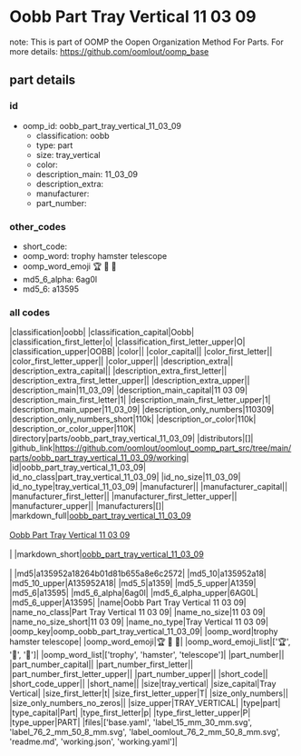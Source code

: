 # Oobb Part Tray Vertical 11 03 09  

note: This is part of OOMP the Oopen Organization Method For Parts. For more details: https://github.com/oomlout/oomp_base

##  part details





### id
* oomp_id: oobb_part_tray_vertical_11_03_09
  * classification: oobb
  * type: part
  * size: tray_vertical
  * color: 
  * description_main: 11_03_09
  * description_extra: 
  * manufacturer: 
  * part_number: 

### other_codes
* short_code: 
* oomp_word: trophy hamster telescope
* oomp_word_emoji :trophy: :hamster: :telescope:
* md5_6_alpha: 6ag0l
* md5_6: a13595

### all codes 
|classification|oobb|
|classification_capital|Oobb|
|classification_first_letter|o|
|classification_first_letter_upper|O|
|classification_upper|OOBB|
|color||
|color_capital||
|color_first_letter||
|color_first_letter_upper||
|color_upper||
|description_extra||
|description_extra_capital||
|description_extra_first_letter||
|description_extra_first_letter_upper||
|description_extra_upper||
|description_main|11_03_09|
|description_main_capital|11 03 09|
|description_main_first_letter|1|
|description_main_first_letter_upper|1|
|description_main_upper|11_03_09|
|description_only_numbers|110309|
|description_only_numbers_short|110k|
|description_or_color|110k|
|description_or_color_upper|110K|
|directory|parts/oobb_part_tray_vertical_11_03_09|
|distributors|[]|
|github_link|https://github.com/oomlout/oomlout_oomp_part_src/tree/main/parts/oobb_part_tray_vertical_11_03_09/working|
|id|oobb_part_tray_vertical_11_03_09|
|id_no_class|part_tray_vertical_11_03_09|
|id_no_size|11_03_09|
|id_no_type|tray_vertical_11_03_09|
|manufacturer||
|manufacturer_capital||
|manufacturer_first_letter||
|manufacturer_first_letter_upper||
|manufacturer_upper||
|manufacturers|[]|
|markdown_full|[oobb_part_tray_vertical_11_03_09](https://github.com/oomlout/oomlout_oomp_part_src/tree/main/parts/oobb_part_tray_vertical_11_03_09/working)<br>[](https://github.com/oomlout/oomlout_oomp_part_src/tree/main/parts/oobb_part_tray_vertical_11_03_09/working)<br>[Oobb Part Tray Vertical 11 03 09](https://github.com/oomlout/oomlout_oomp_part_src/tree/main/parts/oobb_part_tray_vertical_11_03_09/working)<br><br>|
|markdown_short|[oobb_part_tray_vertical_11_03_09](https://github.com/oomlout/oomlout_oomp_part_src/tree/main/parts/oobb_part_tray_vertical_11_03_09/working)<br><br>|
|md5|a135952a18264b01d81b655a8e6c2572|
|md5_10|a135952a18|
|md5_10_upper|A135952A18|
|md5_5|a1359|
|md5_5_upper|A1359|
|md5_6|a13595|
|md5_6_alpha|6ag0l|
|md5_6_alpha_upper|6AG0L|
|md5_6_upper|A13595|
|name|Oobb Part Tray Vertical 11 03 09|
|name_no_class|Part Tray Vertical 11 03 09|
|name_no_size|11 03 09|
|name_no_size_short|11 03 09|
|name_no_type|Tray Vertical 11 03 09|
|oomp_key|oomp_oobb_part_tray_vertical_11_03_09|
|oomp_word|trophy hamster telescope|
|oomp_word_emoji|:trophy: :hamster: :telescope:|
|oomp_word_emoji_list|[':trophy:', ':hamster:', ':telescope:']|
|oomp_word_list|['trophy', 'hamster', 'telescope']|
|part_number||
|part_number_capital||
|part_number_first_letter||
|part_number_first_letter_upper||
|part_number_upper||
|short_code||
|short_code_upper||
|short_name||
|size|tray_vertical|
|size_capital|Tray Vertical|
|size_first_letter|t|
|size_first_letter_upper|T|
|size_only_numbers||
|size_only_numbers_no_zeros||
|size_upper|TRAY_VERTICAL|
|type|part|
|type_capital|Part|
|type_first_letter|p|
|type_first_letter_upper|P|
|type_upper|PART|
|files|['base.yaml', 'label_15_mm_30_mm.svg', 'label_76_2_mm_50_8_mm.svg', 'label_oomlout_76_2_mm_50_8_mm.svg', 'readme.md', 'working.json', 'working.yaml']|
